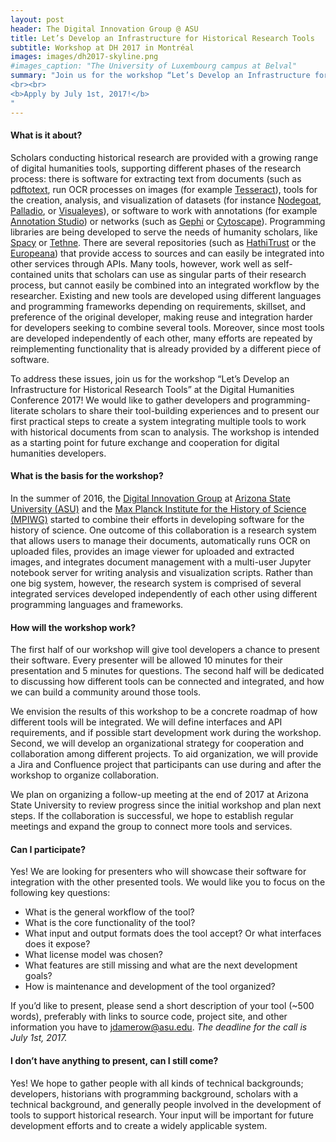 ```yaml
---
layout: post
header: The Digital Innovation Group @ ASU
title: Let’s Develop an Infrastructure for Historical Research Tools
subtitle: Workshop at DH 2017 in Montréal
images: images/dh2017-skyline.png
#images_caption: "The University of Luxembourg campus at Belval"
summary: "Join us for the workshop “Let’s Develop an Infrastructure for Historical Research Tools” at the Digital Humanities Conference 2017! We would like to gather developers and programming-literate scholars to share their tool-building experiences and to present our first practical steps to create a system integrating multiple tools to work with historical documents from scan to analysis.
<br><br>
<b>Apply by July 1st, 2017!</b>
"
---
```

#### What is it about?

Scholars conducting historical research are provided with a growing range of digital humanities tools, supporting different phases of the research process: there is software for extracting text from documents (such as [pdftotext](https://poppler.freedesktop.org/), run OCR processes on images (for example [Tesseract](https://github.com/tesseract-ocr/tesseract)), tools for the creation, analysis, and visualization of datasets (for instance [Nodegoat](https://nodegoat.net/), [Palladio](http://hdlab.stanford.edu/palladio/), or [Visualeyes](http://www.viseyes.org/)), or software to work with annotations (for example [Annotation Studio](http://www.annotationstudio.org/)) or networks (such as [Gephi](https://gephi.org/) or [Cytoscape](http://www.cytoscape.org/)). Programming libraries are being developed to serve the needs of humanity scholars, like [Spacy](https://spacy.io/) or [Tethne](http://diging.github.io/tethne/). There are several repositories (such as [HathiTrust](https://www.hathitrust.org/) or the [Europeana](http://labs.europeana.eu/)) that provide access to sources and can easily be integrated into other services through APIs. Many tools, however, work well as self-contained units that scholars can use as singular parts of their research process, but cannot easily be combined into an integrated workflow by the researcher. Existing and new tools are developed using different languages and programming frameworks depending on requirements, skillset, and preference of the original developer, making reuse and integration harder for developers seeking to combine several tools. Moreover, since most tools are developed independently of each other, many efforts are repeated by reimplementing functionality that is already provided by a different piece of software.

To address these issues, join us for the workshop “Let’s Develop an Infrastructure for Historical Research Tools” at the Digital Humanities Conference 2017! We would like to gather developers and programming-literate scholars to share their tool-building experiences and to present our first practical steps to create a system integrating multiple tools to work with historical documents from scan to analysis. The workshop is intended as a starting point for future exchange and cooperation for digital humanities developers.

#### What is the basis for the workshop?
In the summer of 2016, the [Digital Innovation Group](https://diging.asu.edu) at [Arizona State University (ASU)](http://asu.edu) and the [Max Planck Institute for the History of Science (MPIWG)](http://mpiwg-berlin.mpg.de) started to combine their efforts in developing software for the history of science. One outcome of this collaboration is a research system that allows users to manage their documents, automatically runs OCR on uploaded files, provides an image viewer for uploaded and extracted images, and integrates document management with a multi-user Jupyter notebook server for writing analysis and visualization scripts. Rather than one big system, however, the research system is comprised of several integrated services developed independently of each other using different programming languages and frameworks.

#### How will the workshop work?
The first half of our workshop will give tool developers a chance to present their software. Every presenter will be allowed 10 minutes for their presentation and 5 minutes for questions. The second half will be dedicated to discussing how different tools can be connected and integrated, and how we can build a community around those tools.

We envision the results of this workshop to be a concrete roadmap of how different tools will be integrated. We will define interfaces and API requirements, and if possible start development work during the workshop. Second, we will develop an organizational strategy for cooperation and collaboration among different projects. To aid organization, we will provide a Jira and Confluence project that participants can use during and after the workshop to organize collaboration.

We plan on organizing a follow-up meeting at the end of 2017 at Arizona State University to review progress since the initial workshop and plan next steps. If the collaboration is successful, we hope to establish regular meetings and expand the group to connect more tools and services.

#### Can I participate?
Yes! We are looking for presenters who will showcase their software for integration with the other presented tools. We would like you to focus on the following key questions:
-	What is the general workflow of the tool?
-	What is the core functionality of the tool?
-	What input and output formats does the tool accept? Or what interfaces does it expose?
-	What license model was chosen?
-	What features are still missing and what are the next development goals?
-	How is maintenance and development of the tool organized?

If you’d like to present, please send a short description of your tool (~500 words), preferably with links to source code, project site, and other information you have to [jdamerow@asu.edu](mailto:jdamerow@asu.edu). *The deadline for the call is July 1st, 2017.*

#### I don’t have anything to present, can I still come?
Yes! We hope to gather people with all kinds of technical backgrounds; developers, historians with programming background, scholars with a technical background, and generally people involved in the development of tools to support historical research. Your input will be important for future development efforts and to create a widely applicable system.
